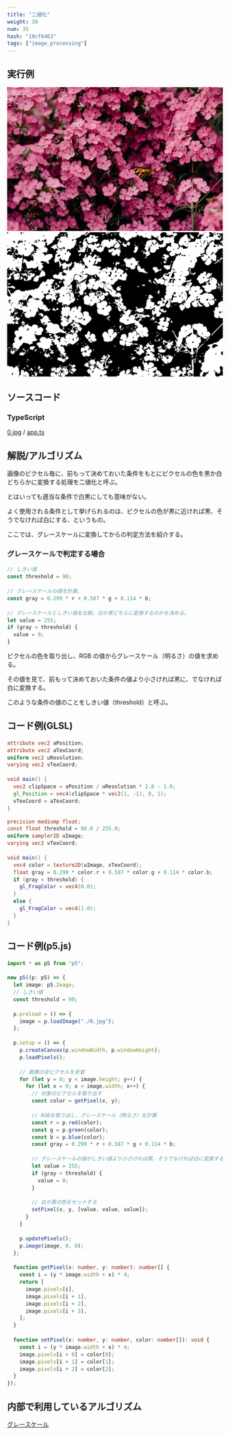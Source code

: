 ```yaml
---
title: "二値化"
weight: 30
num: 35
hash: "19cf6463"
tags: ["image_processing"]
---
```


## 実行例

![](./static/images/19cf6463/0.jpg)
![](./static/images/19cf6463/1.png)

## ソースコード

### TypeScript

[0.jpg](./static/code/19cf6463/0.jpg) / [app.ts](./static/code/19cf6463/app.ts)

## 解説/アルゴリズム

画像のピクセル毎に、前もって決めておいた条件をもとにピクセルの色を黒か白どちらかに変換する処理を二値化と呼ぶ。

とはいっても適当な条件で白黒にしても意味がない。

よく使用される条件として挙げられるのは、ピクセルの色が黒に近ければ黒、そうでなければ白にする、というもの。

ここでは、グレースケールに変換してからの判定方法を紹介する。

### グレースケールで判定する場合

```typescript
// しきい値
const threshold = 90;

// グレースケールの値を計算。
const gray = 0.299 * r + 0.587 * g + 0.114 * b;

// グレースケールとしきい値を比較。白か黒どちらに変換するのかを決める。
let value = 255;
if (gray < threshold) {
  value = 0;
}
```

ピクセルの色を取り出し、RGB の値からグレースケール（明るさ）の値を求める。

その値を見て、前もって決めておいた条件の値より小さければ黒に、でなければ白に変換する。

このような条件の値のことをしきい値（threshold）と呼ぶ。

## コード例(GLSL)

```glsl
attribute vec2 aPosition;
attribute vec2 aTexCoord;
uniform vec2 uResolution;
varying vec2 vTexCoord;

void main() {
  vec2 clipSpace = aPosition / uResolution * 2.0 - 1.0;
  gl_Position = vec4(clipSpace * vec2(1, -1), 0, 1);
  vTexCoord = aTexCoord;
}
```

```glsl
precision mediump float;
const float threshold = 90.0 / 255.0;
uniform sampler2D uImage;
varying vec2 vTexCoord;

void main() {
  vec4 color = texture2D(uImage, vTexCoord);
  float gray = 0.299 * color.r + 0.587 * color.g + 0.114 * color.b;
  if (gray < threshold) {
    gl_FragColor = vec4(0.0);
  }
  else {
    gl_FragColor = vec4(1.0);
  }
}
```

## コード例(p5.js)

```typescript
import * as p5 from "p5";

new p5((p: p5) => {
  let image: p5.Image;
  // しきい値
  const threshold = 90;

  p.preload = () => {
    image = p.loadImage("./0.jpg");
  };

  p.setup = () => {
    p.createCanvas(p.windowWidth, p.windowHeight);
    p.loadPixels();

    // 画像の全ピクセルを走査
    for (let y = 0; y < image.height; y++) {
      for (let x = 0; x < image.width; x++) {
        // 対象のピクセルを取り出す
        const color = getPixel(x, y);

        // RGBを取り出し、グレースケール（明るさ）を計算
        const r = p.red(color);
        const g = p.green(color);
        const b = p.blue(color);
        const gray = 0.299 * r + 0.587 * g + 0.114 * b;

        // グレースケールの値がしきい値より小さければ黒、そうでなければ白に変換する
        let value = 255;
        if (gray < threshold) {
          value = 0;
        }

        // 白か黒の色をセットする
        setPixel(x, y, [value, value, value]);
      }
    }

    p.updatePixels();
    p.image(image, 0, 0);
  };

  function getPixel(x: number, y: number): number[] {
    const i = (y * image.width + x) * 4;
    return [
      image.pixels[i],
      image.pixels[i + 1],
      image.pixels[i + 2],
      image.pixels[i + 3],
    ];
  }

  function setPixel(x: number, y: number, color: number[]): void {
    const i = (y * image.width + x) * 4;
    image.pixels[i + 0] = color[0];
    image.pixels[i + 1] = color[1];
    image.pixels[i + 2] = color[2];
  }
});
```

## 内部で利用しているアルゴリズム

[グレースケール](/359993fd)
